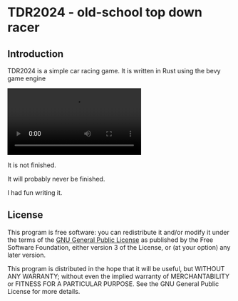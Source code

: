 TDR2024 - old-school top down racer
===================================

Introduction
------------

TDR2024 is a simple car racing game. It is written in Rust using the
bevy game engine

<video src="https://github.com/daniel-thompson/tdr2024/assets/3185928/af0ebf8c-9a1e-4db7-9de9-3b94660ae6de" controls="controls" style="max-width: 600px;">
</video>

It is not finished.

It will probably never be finished.

I had fun writing it.

License
-------

This program is free software: you can redistribute it and/or modify it
under the terms of the [GNU General Public License](LICENSE.md) as
published by the Free Software Foundation, either version 3 of the
License, or (at your option) any later version.

This program is distributed in the hope that it will be useful, but
WITHOUT ANY WARRANTY; without even the implied warranty of
MERCHANTABILITY or FITNESS FOR A PARTICULAR PURPOSE.  See the GNU
General Public License for more details.
